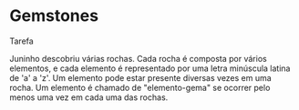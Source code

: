 # Gemstones

Tarefa

Juninho descobriu várias rochas. Cada rocha é composta por vários elementos, e cada elemento é representado por uma letra minúscula latina de 'a' a 'z'. Um elemento pode estar presente diversas vezes em uma rocha. Um elemento é chamado de "elemento-gema" se ocorrer pelo menos uma vez em cada uma das rochas.

